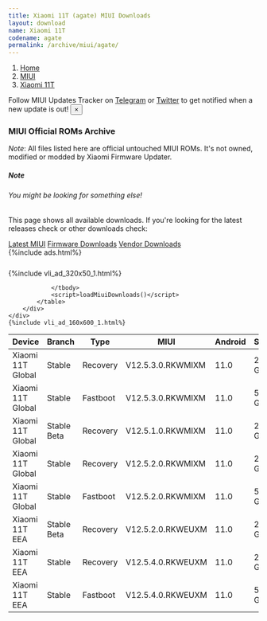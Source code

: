 ```yaml
---
title: Xiaomi 11T (agate) MIUI Downloads
layout: download
name: Xiaomi 11T
codename: agate
permalink: /archive/miui/agate/
---
```

<nav aria-label="breadcrumb">
    <ol class="breadcrumb">
        <li class="breadcrumb-item"><a href="/">Home</a></li>
        <li class="breadcrumb-item"><a href="/miui/">MIUI</a></li>
        <li class="breadcrumb-item active" aria-current="page"><a href="/miui/agate/">Xiaomi 11T</a></li>
    </ol>
</nav>
<div class="alert alert-primary alert-dismissible fade show" role="alert">
    Follow MIUI Updates Tracker on <a href="https://t.me/MIUIUpdatesTracker" class="alert-link">Telegram</a>
     or <a href="https://twitter.com/MiFwUpdater" class="alert-link">Twitter</a> to get notified when a new update is out!
    <button type="button" class="close" data-dismiss="alert" aria-label="Close">
        <span aria-hidden="true">&times;</span>
    </button>
</div>

### MIUI Official ROMs Archive
*Note*: All files listed here are official untouched MIUI ROMs. It's not owned, modified or modded by Xiaomi Firmware Updater.
<div class="card">
  <div class="card-body">
    <h5 class="card-title">Note</h5>
    <h6 class="card-subtitle mb-2 text-muted">You might be looking for something else!</h6>
    <p class="card-text">This page shows all available downloads.
     If you're looking for the latest releases check or other downloads check:</p>
    <a href="/miui/agate/" class="card-link">Latest MIUI</a>
    <a href="/firmware/agate/" class="card-link">Firmware Downloads</a>
    <a href="/vendor/agate/" class="card-link">Vendor Downloads</a>
  </div>
</div>
{%include ads.html%}
<div class="row justify-content-center">
    <div class="col-10">
        <div class="table-responsive-md" style="margin-top: 25px;">
            {%include vli_ad_320x50_1.html%}
            <table id="miui" class="display dt-responsive nowrap compact table table-striped table-hover table-sm">
                <thead class="thead-dark">
                    <tr>
                        <th data-ref="device">Device</th>
                        <th data-ref="branch">Branch</th>
                        <th data-ref="type">Type</th>
                        <th data-ref="miui">MIUI</th>
                        <th data-ref="android">Android</th>
                        <th data-ref="size">Size</th>
                        <th data-ref="size">Date</th>
                        <th data-ref="link">Link</th>
                    </tr>
                </thead>
                <tbody>
                <tr><td>Xiaomi 11T Global</td><td>Stable</td><td>Recovery</td><td>V12.5.3.0.RKWMIXM</td><td>11.0</td><td>2.8 GB</td><td>2021-09-26</td><td><a href="/miui/agate/stable/V12.5.3.0.RKWMIXM/">Download</a></td></tr>
<tr><td>Xiaomi 11T Global</td><td>Stable</td><td>Fastboot</td><td>V12.5.3.0.RKWMIXM</td><td>11.0</td><td>5.6 GB</td><td>2021-09-16</td><td><a href="/miui/agate/stable/V12.5.3.0.RKWMIXM/">Download</a></td></tr>
<tr><td>Xiaomi 11T Global</td><td>Stable Beta</td><td>Recovery</td><td>V12.5.1.0.RKWMIXM</td><td>11.0</td><td>2.8 GB</td><td>2021-09-15</td><td><a href="/miui/agate/stable beta/V12.5.1.0.RKWMIXM/">Download</a></td></tr>
<tr><td>Xiaomi 11T Global</td><td>Stable</td><td>Recovery</td><td>V12.5.2.0.RKWMIXM</td><td>11.0</td><td>2.8 GB</td><td>2021-09-15</td><td><a href="/miui/agate/stable/V12.5.2.0.RKWMIXM/">Download</a></td></tr>
<tr><td>Xiaomi 11T Global</td><td>Stable</td><td>Fastboot</td><td>V12.5.2.0.RKWMIXM</td><td>11.0</td><td>5.6 GB</td><td>2021-09-07</td><td><a href="/miui/agate/stable/V12.5.2.0.RKWMIXM/">Download</a></td></tr>
<tr><td>Xiaomi 11T EEA</td><td>Stable Beta</td><td>Recovery</td><td>V12.5.2.0.RKWEUXM</td><td>11.0</td><td>2.9 GB</td><td>2021-09-15</td><td><a href="/miui/agate/stable beta/V12.5.2.0.RKWEUXM/">Download</a></td></tr>
<tr><td>Xiaomi 11T EEA</td><td>Stable</td><td>Recovery</td><td>V12.5.4.0.RKWEUXM</td><td>11.0</td><td>2.9 GB</td><td>2021-09-15</td><td><a href="/miui/agate/stable/V12.5.4.0.RKWEUXM/">Download</a></td></tr>
<tr><td>Xiaomi 11T EEA</td><td>Stable</td><td>Fastboot</td><td>V12.5.4.0.RKWEUXM</td><td>11.0</td><td>5.8 GB</td><td>2021-09-03</td><td><a href="/miui/agate/stable/V12.5.4.0.RKWEUXM/">Download</a></td></tr>

                </tbody>
                <script>loadMiuiDownloads()</script>
            </table>
        </div>
    </div>
    {%include vli_ad_160x600_1.html%}
</div>

